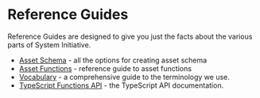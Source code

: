 # Reference Guides

Reference Guides are designed to give you just the facts about the various parts
of System Initiative.

- [Asset Schema](./asset/schema.md) - all the options for creating asset schema
- [Asset Functions](./asset/function.md) - reference guide to asset functions
- [Vocabulary](./vocabulary.md) - a comprehensive guide to the terminology we
  use.
- [TypeScript Functions API](./typescript/asset_builder/README.md) - the
  TypeScript API documentation.

